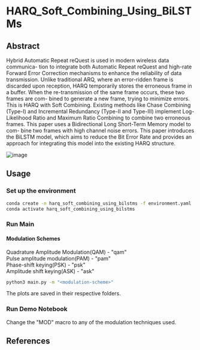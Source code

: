 # HARQ_Soft_Combining_Using_BiLSTMs

## Abstract
Hybrid Automatic Repeat reQuest is used in modern wireless data communica-
tion to integrate both Automatic Repeat reQuest and high-rate Forward Error Correction
mechanisms to enhance the reliability of data transmission. Unlike traditional ARQ, where an
error-ridden frame is discarded upon reception, HARQ temporarily stores the erroneous frame
in a buffer. When the re-transmission of the same frame occurs, these two frames are com-
bined to generate a new frame, trying to minimize errors. This is HARQ with Soft Combining.
Existing methods like Chase Combining (Type-I) and Incremental Redundancy (Type-II and
Type-III) implement Log-Likelihood Ratio and Maximum Ratio Combining to combine two
erroneous frames. This paper uses a Bidirectional Long Short-Term Memory model to com-
bine two frames with high channel noise errors. This paper introduces the BiLSTM model,
which aims to reduce the Bit Error Rate and provides an approach for integrating this model
into the existing HARQ structure.

![image](https://github.com/user-attachments/assets/0039d881-38eb-4ee5-9a0b-7743219d0af8)

## Usage
### Set up the environment
```bash
conda create -n harq_soft_combining_using_bilstms -f environment.yaml
conda activate harq_soft_combining_using_bilstms
```
### Run Main
#### Modulation Schemes <br>
Quadrature Amplitude Modulation(QAM) - "qam" <br>
Pulse amplitude modulation(PAM) - "pam" <br>
Phase-shift keying(PSK) - "psk" <br>
Amplitude shift keying(ASK) - "ask" <br>

```bash
python3 main.py -m "<modulation-scheme>" 
```
The plots are saved in their respective folders.

### Run Demo Notebook
Change the "MOD" macro to any of the modulation techniques used.

## References
